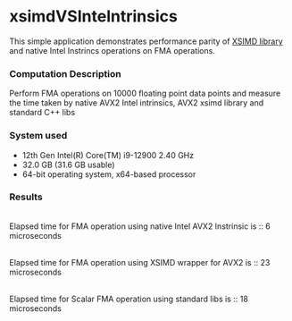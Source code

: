 # xsimdVSIntelntrinsics


This simple application demonstrates performance parity of [XSIMD library](https://github.com/xtensor-stack/xsimd) and native Intel Instrincs operations on FMA operations. 


### Computation Description ##

Perform FMA operations on 10000 floating point data points and measure the time taken by  native AVX2 Intel intrinsics, AVX2 xsimd library and standard C++ libs

### System used ##
- 12th Gen Intel(R) Core(TM) i9-12900   2.40 GHz
- 32.0 GB (31.6 GB usable)
- 64-bit operating system, x64-based processor


### Results ##
<br> Elapsed time for FMA operation using native Intel AVX2 Instrinsic is :: 6 microseconds

<br> Elapsed time for FMA operation using XSIMD wrapper for AVX2 is :: 23 microseconds

<br> Elapsed time for Scalar FMA operation using standard libs is :: 18 microseconds

